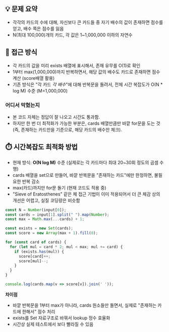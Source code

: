 ## 💡 문제 요약

- 각각의 카드의 수에 대해, 자신보다 큰 카드들 중 자기 배수의 값이 존재하면 점수를 얻고, 배수 쪽은 점수를 잃음
- N(최대 100,000)개의 카드, 각 값은 1~1,000,000 이하의 자연수

## 🧭 접근 방식

- 각 카드의 값을 미리 exists 배열에 표시해서, 존재 유무를 O(1)로 확인
- 1부터 max(1,000,000)까지 반복하면서, 해당 값의 배수도 카드로 존재하면 점수 계산 (score배열 활용)
- 기존 방식은 "각 카드 *각 배수*"에 대해 반복문을 돌려서, 전체 시간 복잡도가 O(N * log M) 수준 (M=1,000,000)

### 어디서 막혔는지

- 본 코드 자체는 정답이 잘 나오고 시간도 통과함.
- 하지만 한 번 더 최적화가 가능한 부분은, cards 배열만큼만 바깥 for문을 도는 것 (즉, 존재하는 카드만을 기준으로, 해당 카드의 배수만 체크).

## ⏱️ 시간복잡도 최적화 방법

- 현재 방식: **O(N log M)** 수준 (실제로는 각 카드마다 최대 20~30회 정도의 곱셈 수행)
- cards 배열을 set으로 만들어, 바깥 반복문을 "존재하는 카드"에만 한정하면, 불필요한 반복 감소
- max(카드)까지만 for문 돌기 (현재 코드도 적용 중)
- "Sieve of Eratosthenes" 같은 체 접근 기법이 이미 적용되어서 더 큰 체감 상의 개선은 어렵고, 실질 코딩량은 비슷함

```js
const N = Number(input[0]);
const cards = input[1].split(" ").map(Number);
const max = Math.max(...cards) + 1;

const exists = new Set(cards);
const score = new Array(max + 1).fill(0);

for (const card of cards) {
  for (let mul = card * 2; mul < max; mul += card) {
    if (exists.has(mul)) {
      score[card]++;
      score[mul]--;
    }
  }
}

console.log(cards.map(v => score[v]).join(' '));
```
**차이점**  
- 바깥 반복문을 1부터 max가 아니라, cards 원소들만 돌면서, 실제로 "존재하는 카드에 한해서" 점수 처리  
- exists를 Set 자료구조로 바꿔서 lookup 정수 효율화  
- 시간상 실제 테스트에서 보다 빨라질 수 있음

